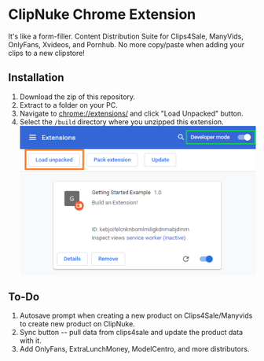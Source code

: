 # ClipNuke Chrome Extension
 It's like a form-filler.
 Content Distribution Suite for Clips4Sale, ManyVids, OnlyFans, Xvideos, and Pornhub. No more copy/paste when adding your clips to a new clipstore!

## Installation
1. Download the zip of this repository.
1. Extract to a folder on your PC.
1. Navigate to [chrome://extensions/](chrome://extensions/) and click "Load Unpacked" button.
1. Select the `/build` directory where you unzipped this extension.
![Chrome Installation](/docs/images/chrome-installation.png)

## To-Do
1. Autosave prompt when creating a new product on Clips4Sale/Manyvids to create new product on ClipNuke.
1. Sync button -- pull data from clips4sale and update the product data with it.
1. Add OnlyFans, ExtraLunchMoney, ModelCentro, and more distributors.
